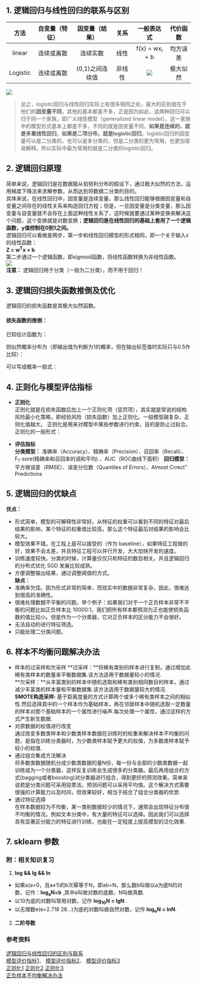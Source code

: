 ## 1. 逻辑回归与线性回归的联系与区别
方法 | 自变量（特征） | 因变量（结果） | 关系 | 一般表达式 |代价函数 
:-: |:-: |:-: |:-:|:-:|:-:|
linear | 连续或离散 | 连续实数 | 线性 | f(x) = wx<sub>i</sub> + b | 均方误差
Logistic | 连续或离散 | (0,1)之间连续值 | 非线性 |![](http://latex.codecogs.com/gif.latex?g(z)=\\frac{1}{1+e^{-z}}) | 极大似然

  ![](https://github.com/lxrobot/lxrobot-s-code/blob/master/linear.jpg?raw=true)  
> 总之，logistic回归与线性回归实际上有很多相同之处，最大的区别就在于他们的**因变量不同**，其他的基本都差不多，正是因为如此，这两种回归可以归于同一个家族，即广义线性模型（generalized linear model）。这一家族中的模型形式基本上都差不多，不同的就是因变量不同，**如果是连续的，就是多重线性回归**，**如果是二项分布，就是logistic回归**。logistic回归的因变量可以是二分类的，也可以是多分类的，但是二分类的更为常用，也更加容易解释。所以实际中最为常用的就是二分类的logistic回归。  
## 2. 逻辑回归原理
简单来说，逻辑回归是在数据服从伯努利分布的假设下，通过极大似然的方法，运用梯度下降法来求解参数，从而达到将数据二分类的目的。  
具体来说，在线性回归中，因变量是连续变量，那么线性回归能够根据因变量和自变量之间存在的线性关系来构造回归方程；但是，一旦因变量是分类变量，那么因变量与自变量就不会存在上面这种线性关系了，这时候就要通过某种变换来解决这个问题，这个变换就是对数变换；**逻辑回归是在线性回归的基础上套用了一个逻辑函数，y值控制在0到1之间。**  
逻辑回归可以看做是两步，第一步和线性回归模型的形式相同，即一个关于输入x 的线性函数：  
**Z = w<sup>T</sup>x + b**  
第二步通过一个逻辑函数，即sigmoid函数，将线性函数转换为非线性函数。  
**![](http://latex.codecogs.com/gif.latex?g(z)=\\frac{1}{1+e^{-z}})**  
**注意：** 逻辑回归用于分类（一般为二分类），而不用于回归！
## 3. 逻辑回归损失函数推倒及优化
逻辑回归的损失函数是其极大似然函数。
#### 损失函数的推倒：
已知估计函数为：

则似然概率分布为（即输出值为判断为1的概率，但在输出标签值时实际只与0.5作比较）：

可以写成概率一般式：
## 4. 正则化与模型评估指标
- **正则化**  
正则化就是在损失函数后加上一个正则化项（惩罚项），其实就是常说的结构风险最小化策略，即经验风险（损失函数）加上正则化。一般模型越复杂，正则化值越大。 
正则化是用来对模型中某些参数进行约束，目的是防止过拟合。
正则化的一般形式：

- **评估指标**  
**分类模型：** 准确率（Accuracy）、精确率（Precision）、召回率（Recall）、F<sub>1</sub>-sore(精确率和召回率的调和平均) 、AUC（ROC曲线下面积） 
**回归模型：** 平方根误差（RMSE）、误差分位数（Quantiles of Errors）、Almost Crrect” Predictions 
## 5. 逻辑回归的优缺点  
**优点：**  
- 形式简单，模型的可解释性非常好。从特征的权重可以看到不同的特征对最后结果的影响，某个特征的权重值比较高，那么这个特征最后对结果的影响会比较大。  
- 模型效果不错。在工程上是可以接受的（作为 baseline），如果特征工程做的好，效果不会太差，并且特征工程可以并行开发，大大加快开发的速度。  
- 训练速度较快。分类的时候，计算量仅仅只和特征的数目相关。并且逻辑回归的分布式优化 SGD 发展比较成熟。  
- 方便调整输出结果，通过调整阈值的方式。     
**缺点：**  
- 准确率欠佳。因为形式非常的简单，而现实中的数据非常复杂，因此，很难达到很高的准确性。
- 很难处理数据不平衡的问题。举个例子：如果我们对于一个正负样本非常不平衡的问题比如正负样本比 10000:1。我们把所有样本都预测为正也能使损失函数的值比较小。但是作为一个分类器，它对正负样本的区分能力不会很好。  
- 无法自动的进行特征筛选。 
- 只能处理二分类问题。 
## 6. 样本不均衡问题解决办法  
- 样本的过采样和欠采样
**过采样：**将稀有类别的样本进行复制，通过增加此稀有类样本的数量来平衡数据集.该方法适用于数据量较小的情况.  
**欠采样：**从丰富类别的样本中随机选取和稀有类别相同数目的样本，通过减少丰富类的样本量啦平衡数据集.该方法适用于数据量较大的情况.  
**SMOTE构造采样:** 基于距离度量的方式计算两个或多个稀有类样本之间的相似性.然后选择其中的一个样本作为基础样本，再在邻居样本中随机选取一定数量的样本对那个基础样本的一个属性进行噪声.每次处理一个属性，通过这样的方式产生新生数据.    
- 对原数据的权值进行改变  
通过改变多数类样本和少数类样本数据在训练时的权重来解决样本不均衡的问题，是指在训练分类器时，为少数类样本赋予更大的权值，为多数类样本赋予较小的权值.  
- 通过组合集成方法解决  
将多数类数据随机分成少数类数据的量N份，每一份与全部的少数类数据一起训练成为一个分类器，这样反复训练会生成很多的分类器。最后再用组合的方式(bagging或者boosting)对分类器进行组合，得到更好的预测效果。简单来说若是分类问题可采用投票法，预测问题可以采用平均值。这个解决方式需要很强的计算能力以及时间，但效果较好，相当于结合了组合分类器的优势.    
- 通过特征选择  
在样本数据较为不均衡，某一类别数据较少的情况下，通常会出现特征分布很不均衡的情况。例如文本分类中，有大量的特征可以选择。因此我们可以选择具有显著区分能力的特征进行训练，也能在一定程度上提高模型的泛化效果.  
## 7. sklearn 参数  

### 附：相关知识复习
1. **log && lg && ln**
  - 如果a(a>0，且a≠1)的b次幂等于N，即ab=N，那么数b叫做以a为底N的对数，记作：**log<sub>a</sub>N=b** ,其中a叫做对数的底数，N叫做真数.  
  - 以10为底的对数叫常用对数，记作 **log<sub>10</sub>N = lgN** .    
  - 以无理数e(e=2.718 28…)为底的对数叫做自然对数，记作 **log<sub>e</sub>N = lnN**.  
2. **二阶导数**

 
 ### 参考资料
 [逻辑回归与线性回归的区别与联系](https://blog.csdn.net/lx_ros/article/details/81263209)  
 [模型评价指标1](https://blog.csdn.net/liulina603/article/details/78901160)、 [模型评价指标2](https://blog.csdn.net/zuolixiangfisher/article/details/81328297)、 [模型评价指标3](https://blog.csdn.net/weixin_37294079/article/details/79004835)   
 [正则化1](https://blog.csdn.net/m0_37952909/article/details/79686573)
 [正则化2](https://blog.csdn.net/haima1998/article/details/79425831)
 [正则化3](https://blog.csdn.net/u012978177/article/details/53084978)  
 [正负样本不均衡解决办法](https://blog.csdn.net/jemila/article/details/77992967)
